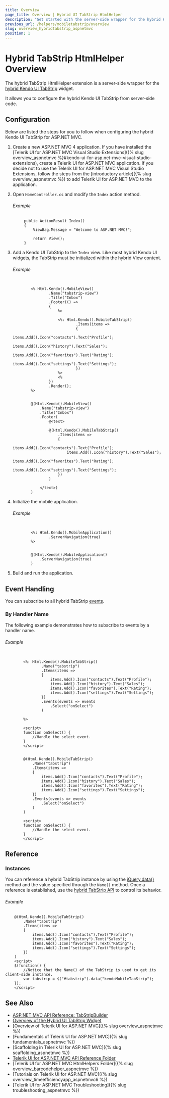 ```yaml
---
title: Overview
page_title: Overview | Hybrid UI TabStrip HtmlHelper
description: "Get started with the server-side wrapper for the hybrid Kendo UI TabStrip widget for ASP.NET MVC."
previous_url: /helpers/mobiletabstrip/overview
slug: overview_hybridtabstrip_aspnetmvc
position: 1
---
```


# Hybrid TabStrip HtmlHelper Overview

The hybrid TabStrip HtmlHelper extension is a server-side wrapper for the [hybrid Kendo UI TabStrip](http://demos.telerik.com/kendo-ui/m/index#mobile-tabstrip/index) widget.

It allows you to configure the hybrid Kendo UI TabStrip from server-side code.

## Configuration

Below are listed the steps for you to follow when configuring the hybrid Kendo UI TabStrip for ASP.NET MVC.

1. Create a new ASP.NET MVC 4 application. If you have installed the [Telerik UI for ASP.NET MVC Visual Studio Extensions]({% slug overview_aspnetmvc %}#kendo-ui-for-asp.net-mvc-visual-studio-extensions), create a Telerik UI for ASP.NET MVC application. If you decide not to use the Telerik UI for ASP.NET MVC Visual Studio Extensions, follow the steps from the [introductory article]({% slug overview_aspnetmvc %}) to add Telerik UI for ASP.NET MVC to the application.

1. Open `HomeController.cs` and modify the `Index` action method.

    ###### Example

            public ActionResult Index()
            {
                ViewBag.Message = "Welcome to ASP.NET MVC!";

                return View();
            }

1. Add a Kendo UI TabStrip to the `Index` view. Like most hybrid Kendo UI widgets, the TabStrip must be initialized within the hybrid View content.

    ###### Example

    ```tab-ASPX

            <% Html.Kendo().MobileView()
                    .Name("tabstrip-view")
                    .Title("Inbox")
                    .Footer(() =>
                    {
                        %>

                        <%: Html.Kendo().MobileTabStrip()
                                .Items(items =>
                                {
                                    items.Add().Icon("contacts").Text("Profile");
                                    items.Add().Icon("history").Text("Sales");
                                    items.Add().Icon("favorites").Text("Rating");
                                    items.Add().Icon("settings").Text("Settings");
                                })
                        %>
                        <%
                    })
                    .Render();
            %>
    ```
    ```tab-Razor

            @(Html.Kendo().MobileView()
                .Name("tabstrip-view")
                .Title("Inbox")
                .Footer(
                    @<text>

                    @(Html.Kendo().MobileTabStrip()
                        .Items(items =>
                        {
                            items.Add().Icon("contacts").Text("Profile");
                            items.Add().Icon("history").Text("Sales");
                            items.Add().Icon("favorites").Text("Rating");
                            items.Add().Icon("settings").Text("Settings");
                        })
                    )

                </text>)
            )
    ```

1. Initialize the mobile application.

    ###### Example

    ```tab-ASPX

            <%: Html.Kendo().MobileApplication()
                    .ServerNavigation(true)
            %>
    ```
    ```tab-Razor

            @(Html.Kendo().MobileApplication()
                .ServerNavigation(true)
            )
    ```

1. Build and run the application.

## Event Handling

You can subscribe to all hybrid TabStrip [events](../../../../kendo-ui/api/javascript/mobile/ui/tabstrip#events).

### By Handler Name

The following example demonstrates how to subscribe to events by a handler name.

###### Example

```tab-ASPX

        <%: Html.Kendo().MobileTabStrip()
                .Name("tabstrip")
                .Items(items =>
                {
                    items.Add().Icon("contacts").Text("Profile");
                    items.Add().Icon("history").Text("Sales");
                    items.Add().Icon("favorites").Text("Rating");
                    items.Add().Icon("settings").Text("Settings");
                })
                .Events(events => events
                    .Select("onSelect")
                )

        %>

        <script>
        function onSelect() {
            //Handle the select event.
        }
        </script>
```
```tab-Razor

        @(Html.Kendo().MobileTabStrip()
            .Name("tabstrip")
            .Items(items =>
            {
                items.Add().Icon("contacts").Text("Profile");
                items.Add().Icon("history").Text("Sales");
                items.Add().Icon("favorites").Text("Rating");
                items.Add().Icon("settings").Text("Settings");
            })
            .Events(events => events
                .Select("onSelect")
            )
        )

        <script>
        function onSelect() {
            //Handle the select event.
        }
        </script>
```

## Reference

### Instances

You can reference a hybrid TabStrip instance by using the [jQuery.data()](http://api.jquery.com/jQuery.data/) method and the value specified through the `Name()` method. Once a reference is established, use the [hybrid TabStrip API](../../../../kendo-ui/api/javascript/mobile/ui/tabstrip#methods) to control its behavior.

###### Example

        @(Html.Kendo().MobileTabStrip()
            .Name("tabstrip")
            .Items(items =>
            {
                items.Add().Icon("contacts").Text("Profile");
                items.Add().Icon("history").Text("Sales");
                items.Add().Icon("favorites").Text("Rating");
                items.Add().Icon("settings").Text("Settings");
            })
        )
        <script>
        $(function() {
            //Notice that the Name() of the TabStrip is used to get its client-side instance.
            var tabstrip = $("#tabstrip").data("kendoMobileTabStrip");
        });
        </script>

## See Also

* [ASP.NET MVC API Reference: TabStripBuilder](../../../kendo-ui/api/Kendo.Mvc.UI.Fluent/MobileTabStripBuilder)
* [Overview of the Hybrid UI TabStrip Widget](../../../kendo-ui/controls/hybrid/tabstrip/tabstrip)
* [Overview of Telerik UI for ASP.NET MVC]({% slug overview_aspnetmvc %})
* [Fundamentals of Telerik UI for ASP.NET MVC]({% slug fundamentals_aspnetmvc %})
* [Scaffolding in Telerik UI for ASP.NET MVC]({% slug scaffolding_aspnetmvc %})
* [Telerik UI for ASP.NET MVC API Reference Folder](/api/Kendo.Mvc/AggregateFunction)
* [Telerik UI for ASP.NET MVC HtmlHelpers Folder]({% slug overview_barcodehelper_aspnetmvc %})
* [Tutorials on Telerik UI for ASP.NET MVC]({% slug overview_timeefficiencyapp_aspnetmvc6 %})
* [Telerik UI for ASP.NET MVC Troubleshooting]({% slug troubleshooting_aspnetmvc %})
